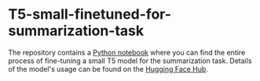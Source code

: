 # T5-small-finetuned-for-summarization-task
The repository contains a [Python notebook](https://github.com/AndreRab/T5-small-finetuned-for-summarization-task/blob/main/Summarization_task.ipynb) where you can find the entire process of fine-tuning a small T5 model for the summarization task. Details of the model's usage can be found on the [Hugging Face Hub](https://huggingface.co/AndreiRabau/t5-small-finetuned-cnn_daily_mail).

